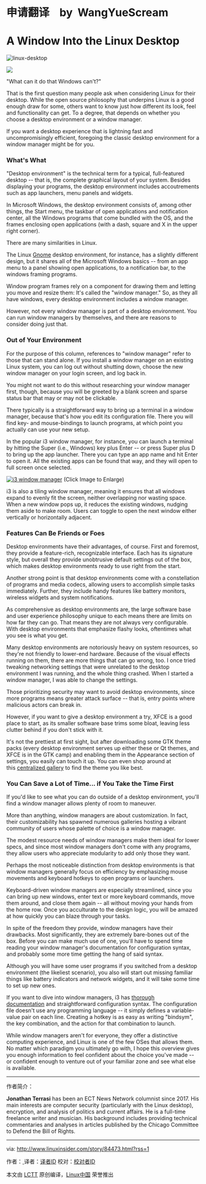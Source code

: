 申请翻译    by  WangYueScream
==================================


A Window Into the Linux Desktop
============================================================

![linux-desktop](http://www.linuxinsider.com/article_images/story_graphics_xlarge/xl-2016-linux-1.jpg)

![](http://www.linuxinsider.com/images/2015/image-credit-adobe-stock_130x15.gif)

"What can it do that Windows can't?"

That is the first question many people ask when considering Linux for their desktop. While the open source philosophy that underpins Linux is a good enough draw for some, others want to know just how different its look, feel and functionality can get. To a degree, that depends on whether you choose a desktop environment or a window manager.

If you want a desktop experience that is lightning fast and uncompromisingly efficient, foregoing the classic desktop environment for a window manager might be for you.

### What's What

"Desktop environment" is the technical term for a typical, full-featured desktop -- that is, the complete graphical layout of your system. Besides displaying your programs, the desktop environment includes accoutrements such as app launchers, menu panels and widgets.

In Microsoft Windows, the desktop environment consists of, among other things, the Start menu, the taskbar of open applications and notification center, all the Windows programs that come bundled with the OS, and the frames enclosing open applications (with a dash, square and X in the upper right corner).

There are many similarities in Linux.

The Linux [Gnome][3] desktop environment, for instance, has a slightly different design, but it shares all of the Microsoft Windows basics -- from an app menu to a panel showing open applications, to a notification bar, to the windows framing programs.

Window program frames rely on a component for drawing them and letting you move and resize them: It's called the "window manager." So, as they all have windows, every desktop environment includes a window manager.

However, not every window manager is part of a desktop environment. You can run window managers by themselves, and there are reasons to consider doing just that.

### Out of Your Environment

For the purpose of this column, references to "window manager" refer to those that can stand alone. If you install a window manager on an existing Linux system, you can log out without shutting down, choose the new window manager on your login screen, and log back in.

You might not want to do this without researching your window manager first, though, because you will be greeted by a blank screen and sparse status bar that may or may not be clickable.

There typically is a straightforward way to bring up a terminal in a window manager, because that's how you edit its configuration file. There you will find key- and mouse-bindings to launch programs, at which point you actually can use your new setup.

In the popular i3 window manager, for instance, you can launch a terminal by hitting the Super (i.e., Windows) key plus Enter -- or press Super plus D to bring up the app launcher. There you can type an app name and hit Enter to open it. All the existing apps can be found that way, and they will open to full screen once selected.

 [![i3 window manager](http://www.linuxinsider.com/article_images/2017/84473_620x388-small.jpg)][4] (Click Image to Enlarge)

i3 is also a tiling window manager, meaning it ensures that all windows expand to evenly fit the screen, neither overlapping nor wasting space. When a new window pops up, it reduces the existing windows, nudging them aside to make room. Users can toggle to open the next window either vertically or horizontally adjacent.

### Features Can Be Friends or Foes

Desktop environments have their advantages, of course. First and foremost, they provide a feature-rich, recognizable interface. Each has its signature style, but overall they provide unobtrusive default settings out of the box, which makes desktop environments ready to use right from the start.

Another strong point is that desktop environments come with a constellation of programs and media codecs, allowing users to accomplish simple tasks immediately. Further, they include handy features like battery monitors, wireless widgets and system notifications.

As comprehensive as desktop environments are, the large software base and user experience philosophy unique to each means there are limits on how far they can go. That means they are not always very configurable. With desktop environments that emphasize flashy looks, oftentimes what you see is what you get.

Many desktop environments are notoriously heavy on system resources, so they're not friendly to lower-end hardware. Because of the visual effects running on them, there are more things that can go wrong, too. I once tried tweaking networking settings that were unrelated to the desktop environment I was running, and the whole thing crashed. When I started a window manager, I was able to change the settings.

Those prioritizing security may want to avoid desktop environments, since more programs means greater attack surface -- that is, entry points where malicious actors can break in.

However, if you want to give a desktop environment a try, XFCE is a good place to start, as its smaller software base trims some bloat, leaving less clutter behind if you don't stick with it.

It's not the prettiest at first sight, but after downloading some GTK theme packs (every desktop environment serves up either these or Qt themes, and XFCE is in the GTK camp) and enabling them in the Appearance section of settings, you easily can touch it up. You can even shop around at this [centralized gallery][5] to find the theme you like best.

### You Can Save a Lot of Time... if You Take the Time First

If you'd like to see what you can do outside of a desktop environment, you'll find a window manager allows plenty of room to maneuver.

More than anything, window managers are about customization. In fact, their customizability has spawned numerous galleries hosting a vibrant community of users whose palette of choice is a window manager.

The modest resource needs of window managers make them ideal for lower specs, and since most window managers don't come with any programs, they allow users who appreciate modularity to add only those they want.

Perhaps the most noticeable distinction from desktop environments is that window managers generally focus on efficiency by emphasizing mouse movements and keyboard hotkeys to open programs or launchers.

Keyboard-driven window managers are especially streamlined, since you can bring up new windows, enter text or more keyboard commands, move them around, and close them again -- all without moving your hands from the home row. Once you acculturate to the design logic, you will be amazed at how quickly you can blaze through your tasks.

In spite of the freedom they provide, window managers have their drawbacks. Most significantly, they are extremely bare-bones out of the box. Before you can make much use of one, you'll have to spend time reading your window manager's documentation for configuration syntax, and probably some more time getting the hang of said syntax.

Although you will have some user programs if you switched from a desktop environment (the likeliest scenario), you also will start out missing familiar things like battery indicators and network widgets, and it will take some time to set up new ones.

If you want to dive into window managers, i3 has [thorough documentation][6] and straightforward configuration syntax. The configuration file doesn't use any programming language -- it simply defines a variable-value pair on each line. Creating a hotkey is as easy as writing "bindsym", the key combination, and the action for that combination to launch.

While window managers aren't for everyone, they offer a distinctive computing experience, and Linux is one of the few OSes that allows them. No matter which paradigm you ultimately go with, I hope this overview gives you enough information to feel confident about the choice you've made -- or confident enough to venture out of your familiar zone and see what else is available. 

--------------------------------------------------------------------------------

作者简介：

**Jonathan Terrasi** has been an ECT News Network columnist since 2017\. His main interests are computer security (particularly with the Linux desktop), encryption, and analysis of politics and current affairs. He is a full-time freelance writer and musician. His background includes providing technical commentaries and analyses in articles published by the Chicago Committee to Defend the Bill of Rights.


-----------

via: http://www.linuxinsider.com/story/84473.html?rss=1

作者：[ ][a]
译者：[译者ID](https://github.com/译者ID)
校对：[校对者ID](https://github.com/校对者ID)

本文由 [LCTT](https://github.com/LCTT/TranslateProject) 原创编译，[Linux中国](https://linux.cn/) 荣誉推出

[a]:
[1]:http://www.linuxinsider.com/story/84473.html?rss=1#
[2]:http://www.linuxinsider.com/perl/mailit/?id=84473
[3]:http://en.wikipedia.org/wiki/GNOME
[4]:http://www.linuxinsider.com/article_images/2017/84473_1200x750.jpg
[5]:http://www.xfce-look.org/
[6]:https://i3wm.org/docs/
